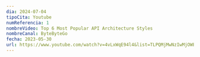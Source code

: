 ```yaml
---
dia: 2024-07-04
tipoCita: Youtube
numReferencia: 1
nombreVideo: Top 6 Most Popular API Architecture Styles
nombreCanal: ByteByteGo
fecha: 2023-05-30
url: https://www.youtube.com/watch?v=4vLxWqE94l4&list=TLPQMjMwNzIwMjOWEypUkadTZg
---
```

